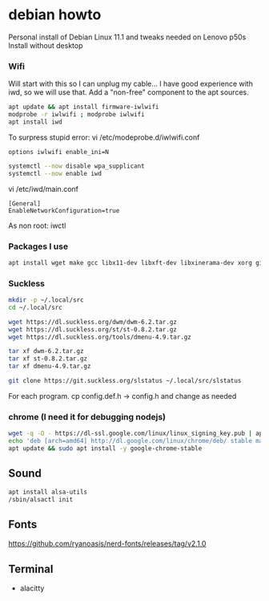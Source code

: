 # debian howto

Personal install of Debian Linux 11.1 and tweaks needed on Lenovo p50s
Install without desktop

### Wifi

Will start with this so I can unplug my cable...
I have good experience with iwd, so we will use that.
Add a "non-free" component to the apt sources.
```bash
apt update && apt install firmware-iwlwifi
modprobe -r iwlwifi ; modprobe iwlwifi
apt install iwd
```
To surpress stupid error:
vi /etc/modeprobe.d/iwlwifi.conf
```
options iwlwifi enable_ini=N
```
```bash
systemctl --now disable wpa_supplicant
systemctl --now enable iwd
```
 
vi /etc/iwd/main.conf
```
[General]
EnableNetworkConfiguration=true
```

As non root:
iwctl

### Packages I use

```bash
apt install wget make gcc libx11-dev libxft-dev libxinerama-dev xorg git feh git vim mpv vlc gimp htop fish mupdf neofetch fish slock exa fonts-agave
```

### Suckless
```bash
mkdir -p ~/.local/src
cd ~/.local/src

wget https://dl.suckless.org/dwm/dwm-6.2.tar.gz
wget https://dl.suckless.org/st/st-0.8.2.tar.gz
wget https://dl.suckless.org/tools/dmenu-4.9.tar.gz

tar xf dwm-6.2.tar.gz
tar xf st-0.8.2.tar.gz
tar xf dmenu-4.9.tar.gz

git clone https://git.suckless.org/slstatus ~/.local/src/slstatus
```
For each program.
cp config.def.h -> config.h and change as needed


### chrome (I need it for debugging nodejs)
```bash
wget -q -O - https://dl-ssl.google.com/linux/linux_signing_key.pub | apt-key add -
echo 'deb [arch=amd64] http://dl.google.com/linux/chrome/deb/ stable main' | tee /etc/apt/sources.list.d/google-chrome.list
apt update && sudo apt install -y google-chrome-stable
```

## Sound
```bash
apt install alsa-utils
/sbin/alsactl init
```

## Fonts
https://github.com/ryanoasis/nerd-fonts/releases/tag/v2.1.0

## Terminal
- alacitty


